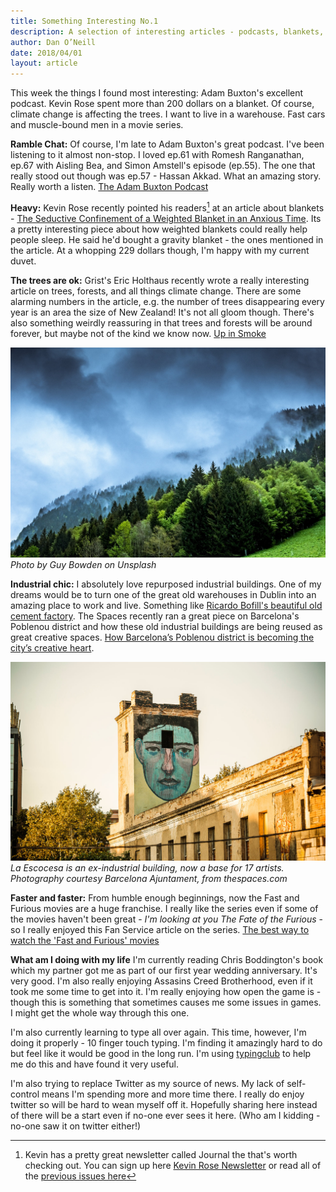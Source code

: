 ```yaml
---
title: Something Interesting No.1
description: A selection of interesting articles - podcasts, blankets, trees, warehouses, and fast cars. 
author: Dan O’Neill
date: 2018/04/01
layout: article
---
```


This week the things I found most interesting: Adam Buxton's excellent podcast. Kevin Rose spent more than 200 dollars on a blanket. Of course, climate change is affecting the trees. I want to live in a warehouse. Fast cars and muscle-bound men in a movie series. 

**Ramble Chat:** Of course, I'm late to Adam Buxton's great podcast. I've been listening to it almost non-stop. I loved ep.61 with Romesh Ranganathan, ep.67 with Aisling Bea, and Simon Amstell's episode (ep.55). The one that really stood out though was ep.57 - Hassan Akkad. What an amazing story. Really worth a listen. [The Adam Buxton Podcast](http://adam-buxton.co.uk/podcasts) 

**Heavy:** Kevin Rose recently pointed his readers[^1] at an article about blankets - [The Seductive Confinement of a Weighted Blanket in an Anxious Time](https://www.newyorker.com/culture/on-and-off-the-avenue/the-seductive-confinement-of-a-weighted-blanket-in-an-anxious-time). Its a pretty interesting piece about how weighted blankets could really help people sleep. He said he'd bought a gravity blanket - the ones mentioned in the article. At a whopping 229 dollars though, I'm happy with my current duvet. 

**The trees are ok:** Grist's Eric Holthaus recently wrote a really interesting article on trees, forests, and all things climate change. There are some alarming numbers in the article, e.g. the number of trees disappearing every year is an area the size of New Zealand! It's not all gloom though. There's also something weirdly reassuring in that trees and forests will be around forever, but maybe not of the kind we know now. [Up in Smoke](https://grist.org/article/the-last-ditch-effort-to-save-the-worlds-forests-from-climate-change/)

![Photo by Guy Bowden on Unsplash](/images/guy-bowden-95257-unsplash.jpg)
*Photo by Guy Bowden on Unsplash*

**Industrial chic:** I absolutely love repurposed industrial buildings. One of my dreams would be to turn one of the great old warehouses in Dublin into an amazing place to work and live. Something like [Ricardo Bofill's beautiful old cement factory](http://www.ricardobofill.com/la-fabrica/read/). The Spaces recently ran a great piece on Barcelona's Poblenou district and how these old industrial buildings are being reused as great creative spaces. [How Barcelona’s Poblenou district is becoming the city’s creative heart](https://thespaces.com/2018/03/07/how-barcelonas-poblenou-district-is-becoming-the-citys-creative-heart/). 

![La Escocesa is an ex-industrial building, now a base for 17 artists. Photography courtesy Barcelona Ajuntament, from thespaces.com](/images/La-Escocesa-Poblenou-barcelona-creative-hub-1.jpg)
*La Escocesa is an ex-industrial building, now a base for 17 artists. Photography courtesy Barcelona Ajuntament, from thespaces.com*

**Faster and faster:** From humble enough beginnings, now the Fast and Furious movies are a huge franchise. I really like the series even if some of the movies haven't been great - _I'm looking at you The Fate of the Furious_ - so I really enjoyed this Fan Service article on the series. [The best way to watch the 'Fast and Furious' movies](http://digg.com/2018/how-to-watch-fast-and-furious)

**What am I doing with my life** I'm currently reading Chris Boddington's book which my partner got me as part of our first year wedding anniversary. It's very good. I'm also really enjoying Assasins Creed Brotherhood, even if it took me some time to get into it. I'm really enjoying how open the game is - though this is something that sometimes causes me some issues in games. I might get the whole way through this one. 

I'm also currently learning to type all over again. This time, however, I'm doing it properly - 10 finger touch typing. I'm finding it amazingly hard to do but feel like it would be good in the long run. I'm using [typingclub](https://www.typingclub.com) to help me do this and have found it very useful.

I'm also trying to replace Twitter as my source of news. My lack of self-control means I'm spending more and more time there. I really do enjoy twitter so will be hard to wean myself off it. Hopefully sharing here instead of there will be a start even if no-one ever sees it here. (Who am I kidding - no-one saw it on twitter either!)

[^1]: Kevin has a pretty great newsletter called Journal the that's worth checking out. You can sign up here [Kevin Rose Newsletter](https://www.kevinrose.com/newsletter) or read all of the [previous issues here](https://medium.com/the-journal-by-kevin-rose)
